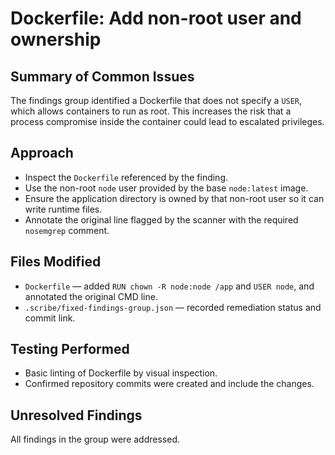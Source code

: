 # Dockerfile: Add non-root user and ownership

## Summary of Common Issues

The findings group identified a Dockerfile that does not specify a `USER`, which allows containers to run as root. This increases the risk that a process compromise inside the container could lead to escalated privileges.

## Approach

- Inspect the `Dockerfile` referenced by the finding.
- Use the non-root `node` user provided by the base `node:latest` image.
- Ensure the application directory is owned by that non-root user so it can write runtime files.
- Annotate the original line flagged by the scanner with the required `nosemgrep` comment.

## Files Modified

- `Dockerfile` — added `RUN chown -R node:node /app` and `USER node`, and annotated the original CMD line.
- `.scribe/fixed-findings-group.json` — recorded remediation status and commit link.

## Testing Performed

- Basic linting of Dockerfile by visual inspection.
- Confirmed repository commits were created and include the changes.

## Unresolved Findings

All findings in the group were addressed.

